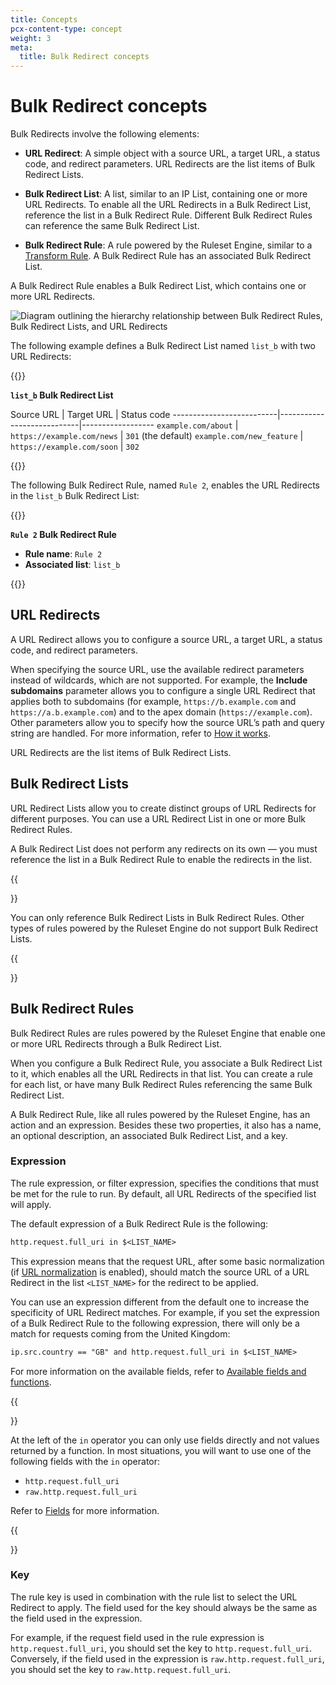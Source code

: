 ```yaml
---
title: Concepts
pcx-content-type: concept
weight: 3
meta:
  title: Bulk Redirect concepts
---
```


# Bulk Redirect concepts

Bulk Redirects involve the following elements:

*   **URL Redirect**: A simple object with a source URL, a target URL, a status code, and redirect parameters. URL Redirects are the list items of Bulk Redirect Lists.

*   **Bulk Redirect List**: A list, similar to an IP List, containing one or more URL Redirects. To enable all the URL Redirects in a Bulk Redirect List, reference the list in a Bulk Redirect Rule. Different Bulk Redirect Rules can reference the same Bulk Redirect List.

*   **Bulk Redirect Rule**: A rule powered by the Ruleset Engine, similar to a [Transform Rule](/rules/transform/). A Bulk Redirect Rule has an associated Bulk Redirect List.

A Bulk Redirect Rule enables a Bulk Redirect List, which contains one or more URL Redirects.

![Diagram outlining the hierarchy relationship between Bulk Redirect Rules, Bulk Redirect Lists, and URL Redirects](/rules/static/bulk-redirects/concepts-diagram.png)

The following example defines a Bulk Redirect List named `list_b` with two URL Redirects:

{{<example>}}

**`list_b` Bulk Redirect List**

Source URL                | Target URL                 | Status code
\--------------------------|----------------------------|------------------
`example.com/about`       | `https://example.com/news` | `301` (the default)
`example.com/new_feature` | `https://example.com/soon` | `302`

{{</example>}}

The following Bulk Redirect Rule, named `Rule 2`, enables the URL Redirects in the `list_b` Bulk Redirect List:

{{<example>}}

**`Rule 2` Bulk Redirect Rule**

*   **Rule name**: `Rule 2`
*   **Associated list**: `list_b`

{{</example>}}

## URL Redirects

A URL Redirect allows you to configure a source URL, a target URL, a status code, and redirect parameters.

When specifying the source URL, use the available redirect parameters instead of wildcards, which are not supported. For example, the **Include subdomains** parameter allows you to configure a single URL Redirect that applies both to subdomains (for example, `https://b.example.com` and `https://a.b.example.com`) and to the apex domain (`https://example.com`). Other parameters allow you to specify how the source URL’s path and query string are handled. For more information, refer to [How it works](/rules/bulk-redirects/how-it-works/).

URL Redirects are the list items of Bulk Redirect Lists.

## Bulk Redirect Lists

URL Redirect Lists allow you to create distinct groups of URL Redirects for different purposes. You can use a URL Redirect List in one or more Bulk Redirect Rules.

A Bulk Redirect List does not perform any redirects on its own — you must reference the list in a Bulk Redirect Rule to enable the redirects in the list.

{{<Aside type="note">}}

You can only reference Bulk Redirect Lists in Bulk Redirect Rules. Other types of rules powered by the Ruleset Engine do not support Bulk Redirect Lists.

{{</Aside>}}

## Bulk Redirect Rules

Bulk Redirect Rules are rules powered by the Ruleset Engine that enable one or more URL Redirects through a Bulk Redirect List.

When you configure a Bulk Redirect Rule, you associate a Bulk Redirect List to it, which enables all the URL Redirects in that list. You can create a rule for each list, or have many Bulk Redirect Rules referencing the same Bulk Redirect List.

A Bulk Redirect Rule, like all rules powered by the Ruleset Engine, has an action and an expression. Besides these two properties, it also has a name, an optional description, an associated Bulk Redirect List, and a key.

### Expression

The rule expression, or filter expression, specifies the conditions that must be met for the rule to run. By default, all URL Redirects of the specified list will apply.

The default expression of a Bulk Redirect Rule is the following:

```txt
http.request.full_uri in $<LIST_NAME>
```

This expression means that the request URL, after some basic normalization (if [URL normalization](/rules/normalization/) is enabled), should match the source URL of a URL Redirect in the list `<LIST_NAME>` for the redirect to be applied.

You can use an expression different from the default one to increase the specificity of URL Redirect matches. For example, if you set the expression of a Bulk Redirect Rule to the following expression, there will only be a match for requests coming from the United Kingdom:

```txt
ip.src.country == "GB" and http.request.full_uri in $<LIST_NAME>
```

For more information on the available fields, refer to [Available fields and functions](/rules/bulk-redirects/reference/fields-functions/).

{{<Aside type="note" header="Note">}}

At the left of the `in` operator you can only use fields directly and not values returned by a function. In most situations, you will want to use one of the following fields with the `in` operator:

*   `http.request.full_uri`
*   `raw.http.request.full_uri`

Refer to [Fields](/ruleset-engine/rules-language/fields) for more information.

{{</Aside>}}

### Key

The rule key is used in combination with the rule list to select the URL Redirect to apply. The field used for the key should always be the same as the field used in the expression.

For example, if the request field used in the rule expression is `http.request.full_uri`, you should set the key to `http.request.full_uri`. Conversely, if the field used in the expression is `raw.http.request.full_uri`, you should set the key to `raw.http.request.full_uri`.
